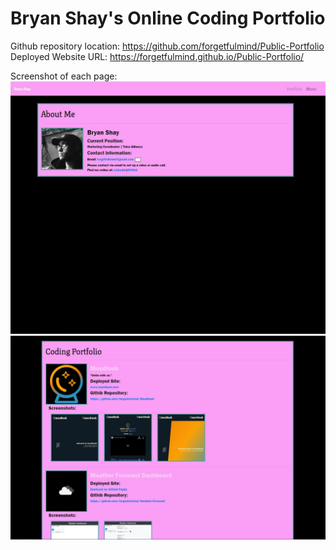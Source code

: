 # Bryan Shay's Online Coding Portfolio


Github repository location: https://github.com/forgetfulmind/Public-Portfolio
<br>
Deployed Website URL: https://forgetfulmind.github.io/Public-Portfolio/
<br>

Screenshot of each page:
![About Me Page](./imgs/deployed_screencap1.jpg)
![Portfolio Page](./imgs/deployed_screencap_2.jpg)
